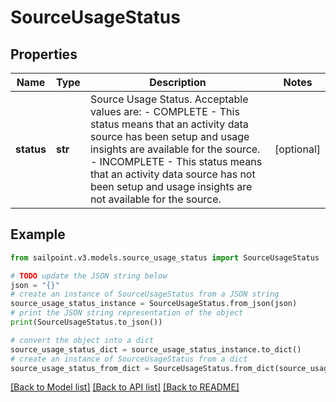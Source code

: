 # SourceUsageStatus


## Properties

Name | Type | Description | Notes
------------ | ------------- | ------------- | -------------
**status** | **str** | Source Usage Status. Acceptable values are:   - COMPLETE       - This status means that an activity data source has been setup and usage insights are available for the source.   - INCOMPLETE       - This status means that an activity data source has not been setup and usage insights are not available for the source. | [optional] 

## Example

```python
from sailpoint.v3.models.source_usage_status import SourceUsageStatus

# TODO update the JSON string below
json = "{}"
# create an instance of SourceUsageStatus from a JSON string
source_usage_status_instance = SourceUsageStatus.from_json(json)
# print the JSON string representation of the object
print(SourceUsageStatus.to_json())

# convert the object into a dict
source_usage_status_dict = source_usage_status_instance.to_dict()
# create an instance of SourceUsageStatus from a dict
source_usage_status_from_dict = SourceUsageStatus.from_dict(source_usage_status_dict)
```
[[Back to Model list]](../README.md#documentation-for-models) [[Back to API list]](../README.md#documentation-for-api-endpoints) [[Back to README]](../README.md)


